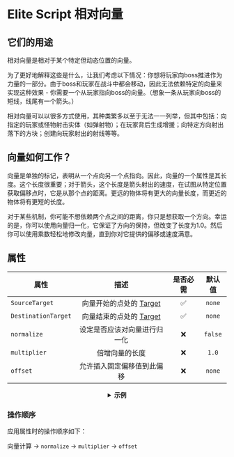 
# Elite Script 相对向量

## 它们的用途

相对向量是相对于某个特定但动态位置的向量。

为了更好地解释这些是什么，让我们考虑以下情况：你想将玩家向boss推进作为力量的一部分。由于boss和玩家在战斗中都会移动，因此无法依赖特定的向量来实现这种效果 - 你需要一个从玩家指向boss的向量。（想象一条从玩家向boss的短线，线尾有一个箭头。）

相对向量可以以很多方式使用，其种类繁多以至于无法一一列举，但其中包括：向指定的玩家或怪物射击实体（如弹射物）；在玩家背后生成增援；向特定方向射出落下的方块；创建向玩家射出的射线等等。

## 向量如何工作？

向量是单独的标记，表明从一个点向另一个点指向。因此，向量的一个属性是其长度。这个长度很重要；对于箭头，这个长度是箭头射出的速度，在试图从特定位置获取偏移点时，它是从那个点的距离。更远的物体将有更大的向量长度，而更近的物体将有更短的长度。

对于某些机制，你可能不想依赖两个点之间的距离，你只是想获取一个方向。幸运的是，你可以使用向量归一化，它保证了方向的保持，但改变了长度为1.0。然后你可以使用乘数轻松地修改向量，直到你对它提供的偏移或速度满意。

## 属性

| 属性 | 描述 | 是否必需 | 默认值 |
| --- |:--------------------------------------------------------------------------------------------------------:| :-: | :-: |
| `SourceTarget` |向量开始的点处的 [Target]($language$/elitemobs/elitescript_targets.md) | ✅ | `none` |
| `DestinationTarget` |向量结束的点处的 [Target]($language$/elitemobs/elitescript_targets.md) | ✅ | `none` |
| `normalize` |设定是否应该对向量进行归一化 | ❌ | `false` |
| `multiplier` |倍增向量的长度 | ❌ | `1.0` |
| `offset` |允许插入固定偏移值到此偏移 | ❌ | `none` |

<div align="center">

<details> 

<summary><b>示例</b></summary>

<div align="left">

```yaml
eliteScript:
  ShootChicken:
    Events:
    - EliteMobDamagedByPlayerEvent
    Actions:
    - action: SUMMON_ENTITY
      sValue: CHICKEN
      Target:
        targetType: SELF
      RelativeVector:
        SourceTarget:
          targetType: SELF
        DestinationTarget:
          targetType: DIRECT_TARGET
        normalize: true
        multiplier: 2.0
```

射出一只鸡

***

```yaml
eliteScript:
  ShootArrow:
    Events:
    - EliteMobDamagedByPlayerEvent
    Actions:
    - action: SUMMON_ENTITY
      sValue: ARROW
      Target:
        targetType: SELF
      RelativeVector:
        SourceTarget:
          targetType: SELF
        DestinationTarget:
          targetType: DIRECT_TARGET
        normalize: true
        multiplier: 2.0
```

射出一支箭

***

```yaml
eliteScript:
  SpawnReinforcement:
    Events:
    - EliteMobDamagedByPlayerEvent
    Actions:
    - action: SUMMON_ENTITY
      sValue: ZOMBIE
      Target:
        targetType: SELF
      RelativeOffset:
        SourceTarget:
          targetType: SELF
        DestinationTarget:
          targetType: DIRECT_TARGET
        normalize: true
        multiplier: 2.0
```

生成一只僵尸在玩家2个方块后面，相对于boss.

***

```yaml
eliteScript:
  Example:
    Events:
    - EliteMobDamagedByPlayerEvent
    Zone:
      Shape: SPHERE
      target:
        targetType: SELF_SPAWN
        offset: 0,0,0
        track: false
      filter: PLAYER
      radius: 6
    Actions:
    - action: SPAWN_PARTICLE
      repeatEvery: 38
      times: 5
      Target:
        targetType: ZONE_FULL
        track: false
        coverage: 0.9
      particles:
      - particle: FLAME
        RelativeVector:
          SourceTarget:
            targetType: ACTION_TARGET
            track: true
          DestinationTarget:
            targetType: SELF_SPAWN
            offset: 0,-0.5,0
        speed: 0.05
```

创建一个动画火焰球体，缩小到出生地点.

</div>

</details>

</div>

### 操作顺序

应用属性时的操作顺序如下：

向量计算 -> `normalize` -> `multiplier` -> `offset`